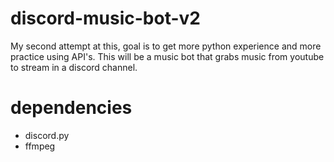 # discord-music-bot-v2

My second attempt at this, goal is to get more python experience and more practice using API's.
This will be a music bot that grabs music from youtube to stream in a discord channel.

# dependencies
- discord.py
- ffmpeg
